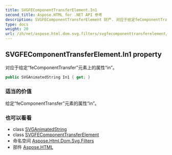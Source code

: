 ```yaml
---
title: SVGFEComponentTransferElement.In1
second_title: Aspose.HTML for .NET API 参考
description: SVGFEComponentTransferElement 财产. 对应于给定feComponentTransfer元素上的属性in
type: docs
weight: 20
url: /zh/net/aspose.html.dom.svg.filters/svgfecomponenttransferelement/in1/
---
```

## SVGFEComponentTransferElement.In1 property

对应于给定“feComponentTransfer”元素上的属性“in”。

```csharp
public SVGAnimatedString In1 { get; }
```

### 适当的价值

给定“feComponentTransfer”元素的属性“in”。

### 也可以看看

* class [SVGAnimatedString](../../../aspose.html.dom.svg.datatypes/svganimatedstring/)
* class [SVGFEComponentTransferElement](../)
* 命名空间 [Aspose.Html.Dom.Svg.Filters](../../svgfecomponenttransferelement/)
* 部件 [Aspose.HTML](../../../)


